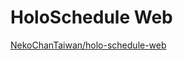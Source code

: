 # HoloSchedule Web

[NekoChanTaiwan/holo-schedule-web](https://github.com/NekoChanTaiwan/holo-schedule-web)